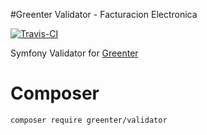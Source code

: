 #Greenter Validator - Facturacion Electronica

 [![Travis-CI](https://img.shields.io/travis/giansalex/greenter-validator.svg?label=travis-ci&branch=master&style=flat-square)](https://travis-ci.org/giansalex/greenter-validator)    
 
Symfony Validator for [Greenter](https://github.com/giansalex/greenter)

# Composer

````bash
composer require greenter/validator
````